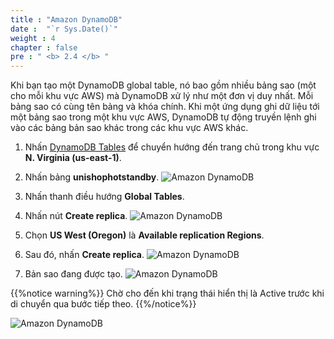 ```yaml
---
title : "Amazon DynamoDB"
date :  "`r Sys.Date()`" 
weight : 4 
chapter : false
pre : " <b> 2.4 </b> "
---
```


Khi bạn tạo một DynamoDB global table, nó bao gồm nhiều bảng sao (một cho mỗi khu vực AWS) mà DynamoDB xử lý như một đơn vị duy nhất. Mỗi bảng sao có cùng tên bảng và khóa chính. Khi một ứng dụng ghi dữ liệu tới một bảng sao trong một khu vực AWS, DynamoDB tự động truyền lệnh ghi vào các bảng bản sao khác trong các khu vực AWS khác.

1. Nhấn [DynamoDB Tables](https://us-east-1.console.aws.amazon.com/dynamodbv2/home?region=us-east-1#tables) để chuyển hướng đến trang chủ trong khu vực **N. Virginia (us-east-1)**.
2. Nhấn bảng **unishophotstandby**.
![Amazon DynamoDB](../../../images/2.preparation/2.4.amazondynamodb/2.4.1amazondynamodb.png?width=90pc)

3. Nhấn thanh điều hướng **Global Tables**.
4. Nhấn nút **Create replica**.
![Amazon DynamoDB](../../../images/2.preparation/2.4.amazondynamodb/2.4.2amazondynamodb.png?width=90pc)

5. Chọn **US West (Oregon)** là **Available replication Regions**.
6. Sau đó, nhấn **Create replica**. 
![Amazon DynamoDB](../../../images/2.preparation/2.4.amazondynamodb/2.4.3amazondynamodb.png?width=90pc)

7. Bản sao đang được tạo.
![Amazon DynamoDB](../../../images/2.preparation/2.4.amazondynamodb/2.4.4amazondynamodb.png?width=90pc)

{{%notice warning%}}
Chờ cho đến khi trạng thái hiển thị là Active trước khi di chuyển qua bước tiếp theo.
{{%/notice%}}

![Amazon DynamoDB](../../../images/2.preparation/2.4.amazondynamodb/2.4.5amazondynamodb.png?width=90pc)
